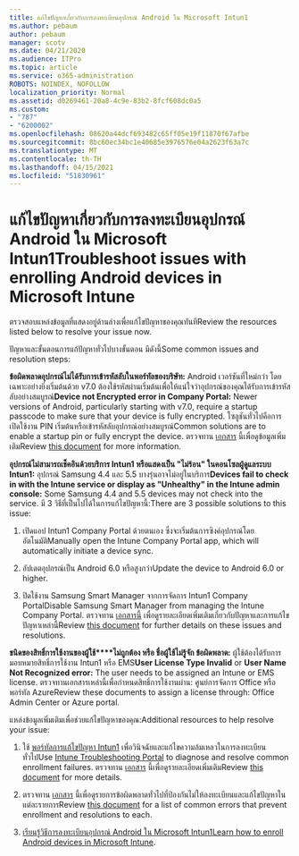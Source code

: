 ```yaml
---
title: แก้ไขปัญหาเกี่ยวกับการลงทะเบียนอุปกรณ์ Android ใน Microsoft Intun1
ms.author: pebaum
author: pebaum
manager: scotv
ms.date: 04/21/2020
ms.audience: ITPro
ms.topic: article
ms.service: o365-administration
ROBOTS: NOINDEX, NOFOLLOW
localization_priority: Normal
ms.assetid: d0269461-20a8-4c9e-83b2-8fcf608dc0a5
ms.custom:
- "787"
- "6200002"
ms.openlocfilehash: 08620a44dcf693482c65ff05e19f11870f67afbe
ms.sourcegitcommit: 8bc60ec34bc1e40685e3976576e04a2623f63a7c
ms.translationtype: MT
ms.contentlocale: th-TH
ms.lasthandoff: 04/15/2021
ms.locfileid: "51830961"
---
```

# <a name="troubleshoot-issues-with-enrolling-android-devices-in-microsoft-intune"></a><span data-ttu-id="741fc-102">แก้ไขปัญหาเกี่ยวกับการลงทะเบียนอุปกรณ์ Android ใน Microsoft Intun1</span><span class="sxs-lookup"><span data-stu-id="741fc-102">Troubleshoot issues with enrolling Android devices in Microsoft Intune</span></span>

<span data-ttu-id="741fc-103">ตรวจสอบแหล่งข้อมูลที่แสดงอยู่ด้านล่างเพื่อแก้ไขปัญหาของคุณทันที</span><span class="sxs-lookup"><span data-stu-id="741fc-103">Review the resources listed below to resolve your issue now.</span></span>
  
<span data-ttu-id="741fc-104">ปัญหาและขั้นตอนการแก้ปัญหาทั่วไปบางขั้นตอน มีดังนี้</span><span class="sxs-lookup"><span data-stu-id="741fc-104">Some common issues and resolution steps:</span></span>
  
 <span data-ttu-id="741fc-105">**ข้อผิดพลาดอุปกรณ์ไม่ได้รับการเข้ารหัสลับในพอร์ทัลของบริษัท:** Android เวอร์ชันที่ใหม่กว่า โดยเฉพาะอย่างยิ่งเริ่มต้นด้วย v7.0 ต้องใช้รหัสผ่านเริ่มต้นเพื่อให้แน่ใจว่าอุปกรณ์ของคุณได้รับการเข้ารหัสลับอย่างสมบูรณ์</span><span class="sxs-lookup"><span data-stu-id="741fc-105">**Device not Encrypted error in Company Portal:** Newer versions of Android, particularly starting with v7.0, require a startup passcode to make sure that your device is fully encrypted.</span></span> <span data-ttu-id="741fc-106">โซลูชันทั่วไปคือการเปิดใช้งาน PIN เริ่มต้นหรือเข้ารหัสลับอุปกรณ์อย่างสมบูรณ์</span><span class="sxs-lookup"><span data-stu-id="741fc-106">Common solutions are to enable a startup pin or fully encrypt the device.</span></span> <span data-ttu-id="741fc-107">ตรวจทาน [เอกสาร](https://docs.microsoft.com/intune-user-help/your-device-appears-encrypted-but-cp-says-otherwise-android) นี้เพื่อดูข้อมูลเพิ่มเติม</span><span class="sxs-lookup"><span data-stu-id="741fc-107">Review [this document](https://docs.microsoft.com/intune-user-help/your-device-appears-encrypted-but-cp-says-otherwise-android) for more information.</span></span>
  
 <span data-ttu-id="741fc-108">**อุปกรณ์ไม่สามารถเช็คอินด้วยบริการ Intun1 หรือแสดงเป็น "ไม่ร้อน" ในคอนโซลผู้ดูแลระบบ Intun1:** อุปกรณ์ Samsung 4.4 และ 5.5 บางรุ่นอาจไม่อยู่ในบริการ</span><span class="sxs-lookup"><span data-stu-id="741fc-108">**Devices fail to check in with the Intune service or display as "Unhealthy" in the Intune admin console:** Some Samsung 4.4 and 5.5 devices may not check into the service.</span></span> <span data-ttu-id="741fc-109">มี 3 วิธีที่เป็นไปได้ในการแก้ไขปัญหานี้:</span><span class="sxs-lookup"><span data-stu-id="741fc-109">There are 3 possible solutions to this issue:</span></span>
  
1. <span data-ttu-id="741fc-110">เปิดแอป Intun1 Company Portal ด้วยตนเอง ซึ่งจะเริ่มต้นการซิงค์อุปกรณ์โดยอัตโนมัติ</span><span class="sxs-lookup"><span data-stu-id="741fc-110">Manually open the Intune Company Portal app, which will automatically initiate a device sync.</span></span>

2. <span data-ttu-id="741fc-111">อัปเดตอุปกรณ์เป็น Android 6.0 หรือสูงกว่า</span><span class="sxs-lookup"><span data-stu-id="741fc-111">Update the device to Android 6.0 or higher.</span></span>

3. <span data-ttu-id="741fc-112">ปิดใช้งาน Samsung Smart Manager จากการจัดการ Intun1 Company Portal</span><span class="sxs-lookup"><span data-stu-id="741fc-112">Disable Samsung Smart Manager from managing the Intune Company Portal.</span></span> <span data-ttu-id="741fc-113">ตรวจทาน [เอกสารนี้](https://docs.microsoft.com/troubleshoot/mem/intune/troubleshoot-device-enrollment-in-intune#devices-fail-to-check-in-with-the-intune-service-and-display-as-unhealthy-in-the-intune-admin-console) เพื่อดูรายละเอียดเพิ่มเติมเกี่ยวกับปัญหาและการแก้ไขปัญหาเหล่านี้</span><span class="sxs-lookup"><span data-stu-id="741fc-113">Review [this document](https://docs.microsoft.com/troubleshoot/mem/intune/troubleshoot-device-enrollment-in-intune#devices-fail-to-check-in-with-the-intune-service-and-display-as-unhealthy-in-the-intune-admin-console) for further details on these issues and resolutions.</span></span>

 <span data-ttu-id="741fc-114">**ชนิดของสิทธิ์การใช้งานของผู้ใช้\*\*\*\*ไม่ถูกต้อง หรือ ชื่อผู้ใช้ไม่รู้จัก ข้อผิดพลาด:** ผู้ใช้ต้องได้รับการมอบหมายสิทธิ์การใช้งาน Intun1 หรือ EMS</span><span class="sxs-lookup"><span data-stu-id="741fc-114">**User License Type Invalid** or **User Name Not Recognized error:** The user needs to be assigned an Intune or EMS license.</span></span> <span data-ttu-id="741fc-115">ตรวจทานเอกสารเหล่านี้เพื่อกําหนดสิทธิ์การใช้งานผ่าน: ศูนย์การจัดการ Office หรือพอร์ทัล Azure</span><span class="sxs-lookup"><span data-stu-id="741fc-115">Review these documents to assign a license through: Office Admin Center or Azure portal.</span></span>
  
<span data-ttu-id="741fc-116">แหล่งข้อมูลเพิ่มเติมเพื่อช่วยแก้ไขปัญหาของคุณ:</span><span class="sxs-lookup"><span data-stu-id="741fc-116">Additional resources to help resolve your issue:</span></span>
  
1. <span data-ttu-id="741fc-117">ใช้ [พอร์ทัลการแก้ไขปัญหา Intun1](https://devicemanagement.microsoft.com/#blade/Microsoft_Intune_DeviceSettings/TroubleshootBlade) เพื่อวินิจฉัยและแก้ไขความล้มเหลวในการลงทะเบียนทั่วไป</span><span class="sxs-lookup"><span data-stu-id="741fc-117">Use [Intune Troubleshooting Portal](https://devicemanagement.microsoft.com/#blade/Microsoft_Intune_DeviceSettings/TroubleshootBlade) to diagnose and resolve common enrollment failures.</span></span> <span data-ttu-id="741fc-118">ตรวจทาน [เอกสาร](https://docs.microsoft.com/intune/help-desk-operators) นี้เพื่อดูรายละเอียดเพิ่มเติม</span><span class="sxs-lookup"><span data-stu-id="741fc-118">Review [this document](https://docs.microsoft.com/intune/help-desk-operators) for more details.</span></span>

2. <span data-ttu-id="741fc-119">ตรวจทาน [เอกสาร](https://docs.microsoft.com/troubleshoot/mem/intune/troubleshoot-device-enrollment-in-intune) นี้เพื่อดูรายการข้อผิดพลาดทั่วไปที่ป้องกันไม่ให้ลงทะเบียนและแก้ไขปัญหาในแต่ละรายการ</span><span class="sxs-lookup"><span data-stu-id="741fc-119">Review [this document](https://docs.microsoft.com/troubleshoot/mem/intune/troubleshoot-device-enrollment-in-intune) for a list of common errors that prevent enrollment and resolutions to each.</span></span>

3. <span data-ttu-id="741fc-120">[เรียนรู้วิธีการลงทะเบียนอุปกรณ์ Android ใน Microsoft Intun1](https://docs.microsoft.com/intune/android-enroll)</span><span class="sxs-lookup"><span data-stu-id="741fc-120">[Learn how to enroll Android devices in Microsoft Intune](https://docs.microsoft.com/intune/android-enroll).</span></span>
